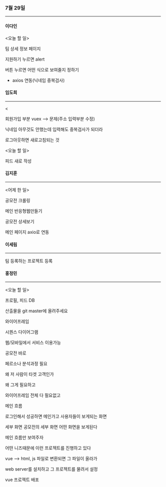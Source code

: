 ### 7월 29일

---

#### 이다인

<오늘 할 일>

팀 상세 정보 페이지 

지원하기 누르면 alert

버튼 누르면 어떤 식으로 보여줄지 정하기

+ axios 연동(닉네임 중복검사)



#### 임도희

---

<

회원가입 부분 vuex --> 문제(주소 입력부분 수정)

닉네임 아무것도 안했는데 입력해도 중복검사가 되더라

로그아웃하면 새로고침되는 것

<오늘 할 일>

피드 새로 작성



#### 김지훈

---

<어제 한 일>

공모전 크롤링

메인 반응형웹만들기

공모전 상세보기

메인 페이지 axio로 연동



#### 이세림

---

팀 등록하는 프로젝트 등록





#### 홍정민

---

<오늘 할 일>

프로필, 피드 DB









산출물을 git master에 올려주세요

와이어프레임

시퀀스 다이어그램





웹/모바일에서 서비스 이용가능

공모전 바로



페르소나 분석과정 필요

왜 저 사람이 타겟 고객인가

왜 그게 필요하고



와이어프레임 전체 다 필요없고

메인 흐름

로그인해서 성공하면 메인가고 사용자들이 보게되는 화면

세부 화면 공모전의 세부 화면 어떤 화면을 보게된다

메인 흐름만 보여주자

어떤 니즈때문에 이런 프로젝트를 진행하고 있다



vue --> html, js 파일로 변환되면 그 파일이 올라가

web server를 설치하고 그 프로젝트를 물려서 설정



vue 프로젝트 배포